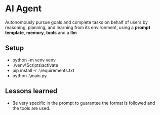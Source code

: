 # AI Agent
Autonomously pursue goals and complete tasks on behalf of users by reasoning, planning, and learning from its environment, using a **prompt template**, **memory**, **tools** and a **llm**

## Setup
- python -m venv venv
- .\venv\Scripts\activate  
- pip install -r .\requirements.txt
- python .\main.py

## Lessons learned
- Be very specific in the prompt to guarantee the format is followed and the tools are used.